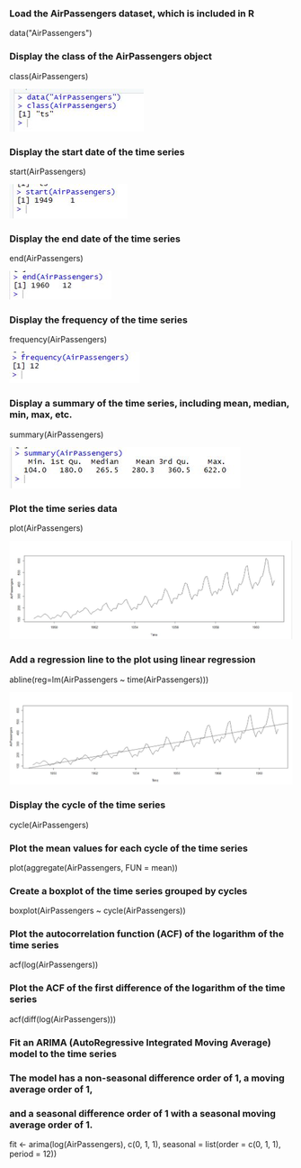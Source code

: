### Load the AirPassengers dataset, which is included in R
data("AirPassengers")

### Display the class of the AirPassengers object
class(AirPassengers)

<img src = "https://raw.githubusercontent.com/Dhavaltharkar/R-Programming-Projects/main/Air_passengers/Markdown/01.png?token=GHSAT0AAAAAACNOJWAWRPLUQMAL6GFWGMWCZNWCRAQ">

### Display the start date of the time series
start(AirPassengers)

<img src = "https://raw.githubusercontent.com/Dhavaltharkar/R-Programming-Projects/main/Air_passengers/Markdown/02.png?token=GHSAT0AAAAAACNOJWAW45ATU5G36RM5YLLWZNWCTKA">

### Display the end date of the time series
end(AirPassengers)

<img src = "https://raw.githubusercontent.com/Dhavaltharkar/R-Programming-Projects/main/Air_passengers/Markdown/03.png?token=GHSAT0AAAAAACNOJWAWP7P7VZGSEL733ZFKZNWCUWQ">

### Display the frequency of the time series
frequency(AirPassengers)

<img src = "https://raw.githubusercontent.com/Dhavaltharkar/R-Programming-Projects/main/Air_passengers/Markdown/04.png?token=GHSAT0AAAAAACNOJWAW6UFGTBLWC2WXOVXAZNWCVHQ">

### Display a summary of the time series, including mean, median, min, max, etc.
summary(AirPassengers)

<img src = "https://raw.githubusercontent.com/Dhavaltharkar/R-Programming-Projects/main/Air_passengers/Markdown/05.png?token=GHSAT0AAAAAACNOJWAW6UFGTBLWC2WXOVXAZNWCVHQ">

### Plot the time series data
plot(AirPassengers)

<img src = "https://raw.githubusercontent.com/Dhavaltharkar/R-Programming-Projects/main/Air_passengers/Markdown/06.png?token=GHSAT0AAAAAACNOJWAW6UFGTBLWC2WXOVXAZNWCVHQ">

### Add a regression line to the plot using linear regression
abline(reg=lm(AirPassengers ~ time(AirPassengers)))

<img src = "https://raw.githubusercontent.com/Dhavaltharkar/R-Programming-Projects/main/Air_passengers/Markdown/07.png?token=GHSAT0AAAAAACNOJWAW6UFGTBLWC2WXOVXAZNWCVHQ">

### Display the cycle of the time series
cycle(AirPassengers)

### Plot the mean values for each cycle of the time series
plot(aggregate(AirPassengers, FUN = mean))

### Create a boxplot of the time series grouped by cycles
boxplot(AirPassengers ~ cycle(AirPassengers))

### Plot the autocorrelation function (ACF) of the logarithm of the time series

acf(log(AirPassengers))

### Plot the ACF of the first difference of the logarithm of the time series
acf(diff(log(AirPassengers)))

### Fit an ARIMA (AutoRegressive Integrated Moving Average) model to the time series
### The model has a non-seasonal difference order of 1, a moving average order of 1,
### and a seasonal difference order of 1 with a seasonal moving average order of 1.
fit <- arima(log(AirPassengers), c(0, 1, 1), seasonal = list(order = c(0, 1, 1), period = 12))
